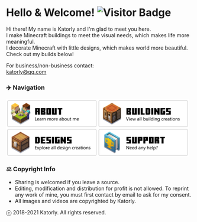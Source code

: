 # Hello & Welcome! ![Visitor Badge](https://visitor-badge.laobi.icu/badge?page_id=katorly.katorly)
Hi there! My name is Katorly and I'm glad to meet you here.<br>
I make Minecraft buildings to meet the visual needs, which makes life more meaningful.<br>
I decorate Minecraft with little designs, which makes world more beautiful.<br>
Check out my builds below!

For business/non-business contact:<br>
[katorly@qq.com](mailto:katorly@qq.com)


### ✈️ Navigation
<a href="https://hub.fastgit.org/katorly"><img align="center" width="49%" src="/About.png"></a><a href="https://hub.fastgit.org/search?q=topic%3Abuilding+org%3Akatorlys&type=Repositories"><img align="center" width="49%" src="/Buildings.png"></a>
<a href="https://hub.fastgit.org/search?q=topic%3Adesign+org%3Akatorlys&type=Repositories"><img align="center" width="49%" src="Designs.png"></a><a href="https://hub.fastgit.org/katorlys/backups"><img align="center" width="49%" src="/Support.png"></a>

### ⚖️ Copyright Info
- Sharing is welcomed if you leave a source.
- Editing, modification and distribution for profit is not allowed. To reprint any work of mine, you must first contact by email to ask for my consent.
- All images and videos are copyrighted by Katorly.

ⓒ 2018-2021 Katorly. All rights reserved.
